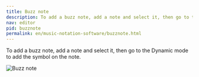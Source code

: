 ```yaml
---
title: Buzz note
description: To add a buzz note, add a note and select it, then go to the Dynamic mode to add the symbol on the note.
nav: editor
pid: buzznote
permalink: en/music-notation-software/buzznote.html
---
```


To add a buzz note, add a note and select it, then go to the Dynamic mode to add the symbol on the note.

![Buzz note](https://flat.io/img/help/editor_buzznote_en.gif)